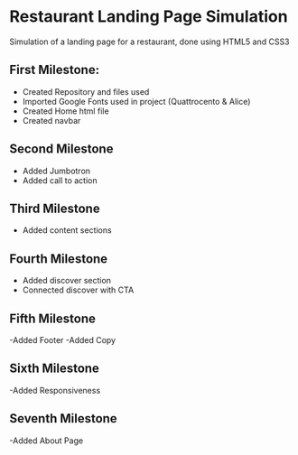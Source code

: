 # Restaurant Landing Page Simulation

Simulation of a landing page for a restaurant, done using HTML5 and CSS3

## First Milestone:

 - Created Repository and files used
 - Imported Google Fonts used in project (Quattrocento & Alice)
 - Created Home html file
 - Created navbar 

## Second Milestone

 - Added Jumbotron
 - Added call to action

## Third Milestone

 - Added content sections

## Fourth Milestone

 - Added discover section 
 - Connected discover with CTA

## Fifth Milestone
 
 -Added Footer
 -Added Copy

## Sixth Milestone

-Added Responsiveness

## Seventh Milestone

-Added About Page